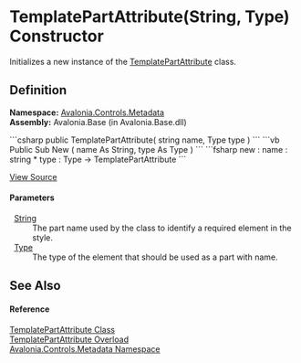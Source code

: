 # TemplatePartAttribute(String, Type) Constructor


Initializes a new instance of the <a href="T_Avalonia_Controls_Metadata_TemplatePartAttribute">TemplatePartAttribute</a> class.



## Definition
**Namespace:** <a href="N_Avalonia_Controls_Metadata">Avalonia.Controls.Metadata</a>  
**Assembly:** Avalonia.Base (in Avalonia.Base.dll)

<Tabs groupId="api-code-preview">
<TabItem value="csharp" label="C#">
```csharp
public TemplatePartAttribute(
	string name,
	Type type
)
```
</TabItem>
<TabItem value="vb" label="VB">
```vb
Public Sub New ( 
	name As String,
	type As Type
)
```
</TabItem>
<TabItem value="fsharp" label="F#">
```fsharp
new : 
        name : string * 
        type : Type -> TemplatePartAttribute
```
</TabItem>
</Tabs>



<a href="https://github.com/AvaloniaUI/Avalonia/tree/master/src/Avalonia.Base/Controls/Metadata/TemplatePartAttribute.cs#L35" title="View the source code">View Source</a>



#### Parameters
<dl><dt>  <a href="https://learn.microsoft.com/dotnet/api/system.string" target="_blank" rel="noopener noreferrer">String</a></dt><dd>The part name used by the class to identify a required element in the style.</dd><dt>  <a href="https://learn.microsoft.com/dotnet/api/system.type" target="_blank" rel="noopener noreferrer">Type</a></dt><dd>The type of the element that should be used as a part with name.</dd></dl>

## See Also


#### Reference
<a href="T_Avalonia_Controls_Metadata_TemplatePartAttribute">TemplatePartAttribute Class</a>  
<a href="Overload_Avalonia_Controls_Metadata_TemplatePartAttribute__ctor">TemplatePartAttribute Overload</a>  
<a href="N_Avalonia_Controls_Metadata">Avalonia.Controls.Metadata Namespace</a>  

